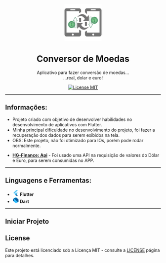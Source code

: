 <h1 align="center">
<br>
  <img src="github-screenshots/logo.png" alt="Currency" width="120">
<br>
<br>
   Conversor de Moedas 
</h1>

<p align="center"> Aplicativo para fazer conversão de moedas... <br> ...real, dolar e euro!
</p>

<p align="center">
  <a href="https://opensource.org/licenses/MIT">
    <img src="https://img.shields.io/badge/License-MIT-blue.svg" alt="License MIT">
  </a>
</p>  

[//]: # (Adicione seus gifs / imagens aqui:)
<div>
  <!-- <img src="IMAGE_1_URL" alt="demo" height="425">
  <img src="IMAGE_2_URL" alt="demo" height="425"> -->
</div>

<hr />

## **Informações:**
[//]: # (Descreva seu objetivo e o que foi usado no projeto:)

* Projeto criado com objetivo de desenvolver habilidades no desenvolvimento de aplicativos com Flutter.
* Minha principal dificuldade no desenvolvimento do projeto, foi fazer a recuperação dos dados para serem exibidos na tela.
* OBS: Este projeto, não foi otimizado para IOs, porém pode rodar normalmente.

- **[HG-Finance: Api](https://console.hgbrasil.com/documentation/finance)** - Foi usado uma API na requisição de valores do Dólar e Euro, para serem consumidas no APP. 

<hr />

<!-- ## **How to reach me:**
[//]: # (Adicione suas redes:)

[Instagram - Pessoal](https://www.instagram.com/dannbrandao_)

<hr /> -->

## **Linguagens e Ferramentas:**
[//]: # (Adicione os recursos do seu projeto aqui:)

- <code><img height="20" src="https://github.com/brandaoti/organizar-github/blob/main/img/flutter.png"></code> **Flutter**
- <code><img height="20" src="https://github.com/brandaoti/organizar-github/blob/main/img/dart.png"></code> **Dart**

<hr />

## Iniciar Projeto
[//]: # (Descreva aqui a forma de usar / instalar seu projeto:)

## License

Este projeto está licenciado sob a Licença MIT - consulte a [LICENSE](https://choosealicense.com/licenses/mit/) página para detalhes.
